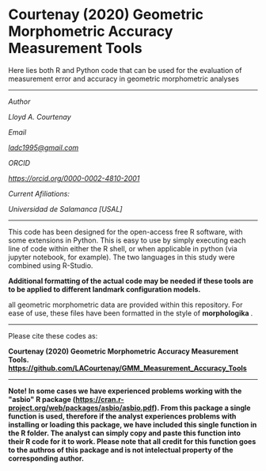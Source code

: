 # Courtenay (2020) Geometric Morphometric Accuracy Measurement Tools

Here lies both R and Python code that can be used for the evaluation of measurement error and accuracy in geometric morphometric analyses

---------------------------------------------------------------

<i>
Author

Lloyd A. Courtenay

Email

ladc1995@gmail.com

ORCID

https://orcid.org/0000-0002-4810-2001

Current Afiliations:

Universidad de Salamanca [USAL]

</i>

---------------------------------------------------------------------------------------------------

This code has been designed for the open-access free R software, with some extensions in Python. This is easy to use by simply executing each line of code within either the R shell, or when applicable in python (via jupyter notebook, for example). The two languages in this study were combined using R-Studio. 

<b> Additional formatting of the actual code may be needed if these tools are to be applied to different landmark configuration models. </b>

all geometric morphometric data are provided within this repository. For ease of use, these files have been formatted in the style of <b> morphologika </b>.

--------------------------------------------------------

Please cite these codes as:

 <b> Courtenay (2020) Geometric Morphometric Accuracy Measurement Tools. https://github.com/LACourtenay/GMM_Measurement_Accuracy_Tools
</b>

--------------------------------------------------------

 <b> Note! In some cases we have experienced problems working with the "asbio" R package (https://cran.r-project.org/web/packages/asbio/asbio.pdf). From this package a single function is used, therefore if the analyst experiences problems with installing or loading this package, we have included this single function in the R folder. The analyst can simply copy and paste this function into their R code for it to work. Please note that all credit for this function goes to the authros of this package and is not intelectual property of the corresponding author.
</b>
